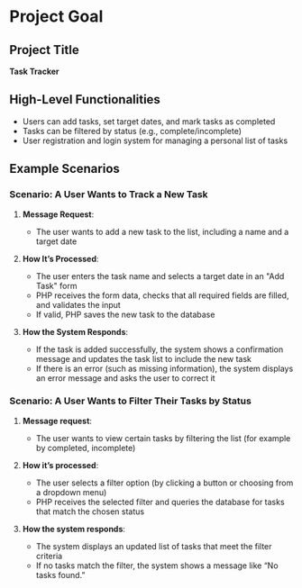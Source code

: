 # Project Goal

## Project Title
**Task Tracker**

## High-Level Functionalities
- Users can add tasks, set target dates, and mark tasks as completed
- Tasks can be filtered by status (e.g., complete/incomplete)
- User registration and login system for managing a personal list of tasks

## Example Scenarios

### Scenario: A User Wants to Track a New Task
1. **Message Request**:
   - The user wants to add a new task to the list, including a name and a target date

2. **How It’s Processed**:
   - The user enters the task name and selects a target date in an "Add Task" form
   - PHP receives the form data, checks that all required fields are filled, and validates the input
   - If valid, PHP saves the new task to the database

3. **How the System Responds**:
   - If the task is added successfully, the system shows a confirmation message and updates the task list to include the new task
   - If there is an error (such as missing information), the system displays an error message and asks the user to correct it

### Scenario: A User Wants to Filter Their Tasks by Status
1. **Message request**:
   - The user wants to view certain tasks by filtering the list (for example by completed, incomplete)
  
2. **How it’s processed**:
   - The user selects a filter option (by clicking a button or choosing from a dropdown menu)
   - PHP receives the selected filter and queries the database for tasks that match the chosen status
      
3. **How the system responds**:
   - The system displays an updated list of tasks that meet the filter criteria
   - If no tasks match the filter, the system shows a message like “No tasks found.”